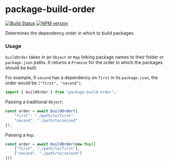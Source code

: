 # package-build-order
[![Build Status](https://travis-ci.org/joshuakgoldberg/package-build-order.svg?branch=master)](https://travis-ci.org/joshuakgoldberg/package-build-order)
[![NPM version](https://badge.fury.io/js/package-build-order.svg)](http://badge.fury.io/js/package-build-order)

Determines the dependency order in which to build packages.

### Usage

`buildOrder` takes in an `Object` or `Map` linking package names to their folder or `package.json` paths.
It returns a `Promise` for the order in which the packages should be built.

For example, if `second` has a dependency on `first` in its `package.json`, the order would be `["first", "second"]`.

```javascript
import { buildOrder } from "package-build-order";
```

Passing a traditional `Object`:
```javascript
const order = await buildOrder({
    "first": "./path/to/first",
    "second": "./path/to/second"
});
```

Passing a `Map`:
```javascript
const order = await buildOrder(new Map([
    ["first", "./path/to/first"],
    ["second", "./path/to/second"]
]))
```
